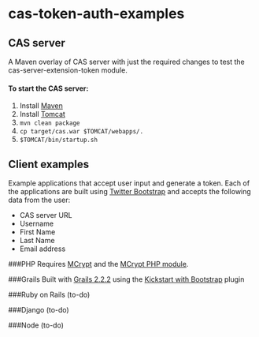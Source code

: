cas-token-auth-examples
=======================

## CAS server
A Maven overlay of CAS server with just the required changes to test the cas-server-extension-token module.

#### To start the CAS server:
1. Install [Maven](http://maven.apache.org)
2. Install [Tomcat](http://tomcat.apache.org) 
3. `mvn clean package`
4. `cp target/cas.war $TOMCAT/webapps/.`
5. `$TOMCAT/bin/startup.sh`


## Client examples
Example applications that accept user input and generate a token.  Each of the applications are built using [Twitter Bootstrap](http://twitter.github.io/bootstrap/) and accepts the following data from the user:

* CAS server URL
* Username
* First Name
* Last Name
* Email address

###PHP
Requires [MCrypt](http://mcrypt.sourceforge.net/) and the [MCrypt PHP module](http://php.net/manual/en/book.mcrypt.php).

###Grails
Built with [Grails 2.2.2](http://grails.org) using the [Kickstart with Bootstrap](http://grails.org/plugin/kickstart-with-bootstrap) plugin

###Ruby on Rails (to-do)

###Django (to-do)

###Node (to-do)
